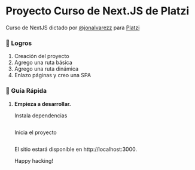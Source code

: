 # Proyecto Curso de Next.JS de Platzi

Curso de NextJS dictado por [@jonalvarezz](https://twitter.com/jonalvarezz) para [Platzi](https://platzi.com)

### 🚀 Logros

1. Creación del proyecto
1. Agrego una ruta básica
1. Agrego una ruta dinámica
1. Enlazo páginas y creo una SPA

### 🤖 Guía Rápida

1.  **Empieza a desarrollar.**

    Instala dependencias

    ```npm install

    ```

    Inicia el proyecto

    ```npm run dev

    ```

    El sitio estará disponible en http://localhost:3000.

    Happy hacking!
